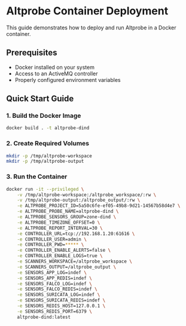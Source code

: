 # Altprobe Container Deployment

This guide demonstrates how to deploy and run Altprobe in a Docker container.

## Prerequisites

- Docker installed on your system
- Access to an ActiveMQ controller
- Properly configured environment variables

## Quick Start Guide

### 1. Build the Docker Image

```bash
docker build . -t altprobe-dind
```

### 2. Create Required Volumes

```bash
mkdir -p /tmp/altprobe-workspace
mkdir -p /tmp/altprobe-output
```

### 3. Run the Container

```bash
docker run -it --privileged \
    -v /tmp/altprobe-workspace:/altprobe_workspace/:rw \
    -v /tmp/altprobe-output:/altprobe_output/:rw \
    -e ALTPROBE_PROJECT_ID=5a50c6fe-ef05-49b8-9d21-14567b58d4e7 \
    -e ALTPROBE_PROBE_NAME=altprobe-dind \
    -e ALTPROBE_SENSORS_GROUP=zone-dind \
    -e ALTPROBE_TIMEZONE_OFFSET=0 \
    -e ALTPROBE_REPORT_INTERVAL=30 \
    -e CONTROLLER_URL=tcp://192.168.1.20:61616 \
    -e CONTROLLER_USER=admin \
    -e CONTROLLER_PWD=***** \
    -e CONTROLLER_ENABLE_ALERTS=false \
    -e CONTROLLER_ENABLE_LOGS=true \
    -e SCANNERS_WORKSPACE=/altprobe_workspace \
    -e SCANNERS_OUTPUT=/altprobe_output \
    -e SENSORS_APP_LOG=indef \
    -e SENSORS_APP_REDIS=indef \
    -e SENSORS_FALCO_LOG=indef \
    -e SENSORS_FALCO_REDIS=indef \
    -e SENSORS_SURICATA_LOG=indef \
    -e SENSORS_SURICATA_REDIS=indef \
    -e SENSORS_REDIS_HOST=127.0.0.1 \
    -e SENSORS_REDIS_PORT=6379 \
    altprobe-dind:latest
```
